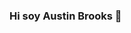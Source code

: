### Hi soy Austin Brooks 👋

<!--
**Saalexxanddree/Saalexxanddree** is a ✨ _special_ ✨ repository because its `README.md` (this file) appears on your GitHub profile.

Here are some ideas to get you started:

- 🔭 Actualmente estoy trabajando en mi primer proyecto WEB ...
- 🌱 Tambien estoy aprendiendo...
- 👯 Busco trabajar como desarrollador WEB...
- 💬 Pregúntame sobre...
- 📫 Cómo contactarme: ...
- 😄 Pronombres: ...
- ⚡ Dato curioso: ...
-->
